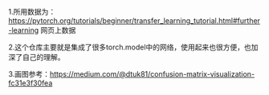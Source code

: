 1.所用数据为：https://pytorch.org/tutorials/beginner/transfer_learning_tutorial.html#further-learning 网页上数据

2.这个仓库主要就是集成了很多torch.model中的网络，使用起来也很方便，也加深了自己的理解。

3.画图参考：https://medium.com/@dtuk81/confusion-matrix-visualization-fc31e3f30fea
